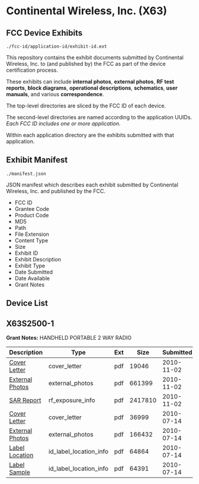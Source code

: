 # Continental Wireless, Inc. (X63)
## FCC Device Exhibits

```
./fcc-id/application-id/exhibit-id.ext
```

This repository contains the exhibit documents submitted by Continental Wireless, Inc. to (and published by) the FCC as part of the device certification process.

These exhibits can include **internal photos**, **external photos**, **RF test reports**, **block diagrams**, **operational descriptions**, **schematics**, **user manuals**, and various **correspondence**.

The top-level directories are sliced by the FCC ID of each device.

The second-level directories are named according to the application UUIDs. *Each FCC ID includes one or more application.*

Within each application directory are the exhibits submitted with that application. 

## Exhibit Manifest

```
./manifest.json
```

JSON manifest which describes each exhibit submitted by Continental Wireless, Inc. and published by the FCC.

- FCC ID
- Grantee Code
- Product Code
- MD5
- Path
- File Extension
- Content Type
- Size
- Exhibit ID
- Exhibit Description
- Exhibit Type
- Date Submitted
- Date Available
- Grant Notes

## Device List
## X63S2500-1
**Grant Notes:** HANDHELD PORTABLE 2 WAY RADIO

| Description | Type | Ext | Size | Submitted | Available |
| ----------- | ---- | --- | ---- | --------- | --------- |
| [Cover Letter](X63S2500-1/10db9f88c6df6e6944525f910137a43e/1369791.pdf) | cover_letter | pdf | 19046 | 2010-11-02 | 2010-11-02 |
| [External Photos](X63S2500-1/10db9f88c6df6e6944525f910137a43e/1369792.pdf) | external_photos | pdf | 661399 | 2010-11-02 | 2010-11-02 |
| [SAR Report](X63S2500-1/10db9f88c6df6e6944525f910137a43e/1369790.pdf) | rf_exposure_info | pdf | 2417810 | 2010-11-02 | 2010-11-02 |
| [Cover Letter](X63S2500-1/96e4114ac4c088a1fe07607d27d7f1dc/1311262.pdf) | cover_letter | pdf | 36999 | 2010-07-14 | 2010-07-14 |
| [External Photos](X63S2500-1/96e4114ac4c088a1fe07607d27d7f1dc/1311263.pdf) | external_photos | pdf | 166432 | 2010-07-14 | 2010-07-14 |
| [Label Location](X63S2500-1/96e4114ac4c088a1fe07607d27d7f1dc/1311264.pdf) | id_label_location_info | pdf | 64864 | 2010-07-14 | 2010-07-14 |
| [Label Sample](X63S2500-1/96e4114ac4c088a1fe07607d27d7f1dc/1311265.pdf) | id_label_location_info | pdf | 64391 | 2010-07-14 | 2010-07-14 |
